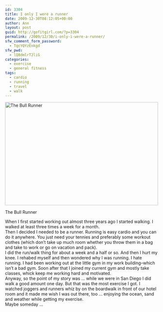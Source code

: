 ```yaml
---
id: 3304
title: I only I were a runner
date: 2009-12-30T08:12:05+00:00
author: Ann
layout: post
guid: http://gofitgirl.com/?p=3304
permalink: /2009/12/30/i-only-i-were-a-runner/
sfw_comment_form_password:
  - TqcYQYzEnkgd
sfw_pwd:
  - lQ8dmlrT2liG
categories:
  - exercise
  - general fitness
tags:
  - cardio
  - running
  - travel
  - walk
---
```

<div style="width: 514px" class="wp-caption aligncenter">
  <img title="runner" src="http://thebullrunner.files.wordpress.com/2007/07/071007_runner.jpg" alt="The Bull Runner" width="504" height="339" />
  
  <p class="wp-caption-text">
    The Bull Runner
  </p>
</div>

  
When I first started working out almost three years ago I started walking. I walked at least three times a week for a month.  
Then I decided I needed to be a runner. Running is easy cardio and you can do it anywhere. You just need your tennies and preferably some workout clothes (which don&#8217;t take up much room whether you throw them in a bag and take to work or go on vacation and pack).  
I did the run/walk thing for about a week and a half or so. And then I hurt my knee. I rehabed myself and then wondered why I was running. I hate running. I had been working out at the little gym in my work building&#8211;which isn&#8217;t a bad gym. Soon after that I joined my current gym and mostly take classes, whick keep me working hard and motivated.  
Anyway, so the point of my story was &#8230; while we were in San Diego I did walk a good amount one day. But that was the most exercise I got. I watched joggers and runners whiz by on the boardwalk in front of our hotel room and it made me wish I was out there, too &#8230; enjoying the ocean, sand and weather while getting my exercise.  
Maybe someday &#8230;